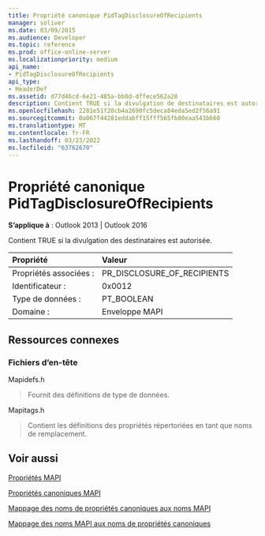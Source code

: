 ```yaml
---
title: Propriété canonique PidTagDisclosureOfRecipients
manager: soliver
ms.date: 03/09/2015
ms.audience: Developer
ms.topic: reference
ms.prod: office-online-server
ms.localizationpriority: medium
api_name:
- PidTagDisclosureOfRecipients
api_type:
- HeaderDef
ms.assetid: d77d46cd-6e21-485a-bb0d-dffece562a28
description: Contient TRUE si la divulgation de destinataires est autorisée pour Outlook 2013 ou Outlook 2016.
ms.openlocfilehash: 2281e51f20cb4a2690fc5deca84eda5ed2f56a91
ms.sourcegitcommit: 0a067f44281eddabff15fff565fb80eaa543b660
ms.translationtype: MT
ms.contentlocale: fr-FR
ms.lasthandoff: 03/23/2022
ms.locfileid: "63762670"
---
```

# <a name="pidtagdisclosureofrecipients-canonical-property"></a>Propriété canonique PidTagDisclosureOfRecipients

  
  
**S’applique à** : Outlook 2013 | Outlook 2016 
  
Contient TRUE si la divulgation des destinataires est autorisée.
  
|Propriété |Valeur |
|:-----|:-----|
|Propriétés associées :  <br/> |PR_DISCLOSURE_OF_RECIPIENTS  <br/> |
|Identificateur :  <br/> |0x0012  <br/> |
|Type de données :  <br/> |PT_BOOLEAN  <br/> |
|Domaine :  <br/> |Enveloppe MAPI  <br/> |
   
## <a name="related-resources"></a>Ressources connexes

### <a name="header-files"></a>Fichiers d’en-tête

Mapidefs.h
  
> Fournit des définitions de type de données.
    
Mapitags.h
  
> Contient les définitions des propriétés répertoriées en tant que noms de remplacement.
    
## <a name="see-also"></a>Voir aussi



[Propriétés MAPI](mapi-properties.md)
  
[Propriétés canoniques MAPI](mapi-canonical-properties.md)
  
[Mappage des noms de propriétés canoniques aux noms MAPI](mapping-canonical-property-names-to-mapi-names.md)
  
[Mappage des noms MAPI aux noms de propriétés canoniques](mapping-mapi-names-to-canonical-property-names.md)

